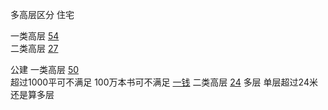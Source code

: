 
多高层区分
住宅        

一类高层
[54](54.md)   
二类高层
[27](27.md)    


公建
一类高层
[50](50.md)   
超过1000平可不满足 100万本书可不满足
               [一钱](一钱)
二类高层
[24](24.md)
多层
               单层超过24米还是算多层